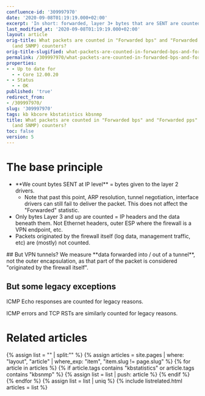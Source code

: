 ```yaml
---
confluence-id: '309997970'
date: '2020-09-08T01:19:19.000+02:00'
excerpt: 'In short: forwarded, layer 3+ bytes that are SENT are counted.'
last_modified_at: '2020-09-08T01:19:19.000+02:00'
layout: article
orig-title: What packets are counted in "Forwarded bps" and "Forwarded pps" statistics
  (and SNMP) counters?
orig-title-slugified: what-packets-are-counted-in-forwarded-bps-and-forwarded-pps-statistics-and-snmp-counters-
permalink: /309997970/what-packets-are-counted-in-forwarded-bps-and-forwarded-pps-statistics-and-snmp-counters-
properties:
- - Up to date for
  - - Core 12.00.20
- - Status
  - - OK
published: 'true'
redirect_from:
- /309997970/
slug: '309997970'
tags: kb kbcore kbstatistics kbsnmp
title: What packets are counted in "Forwarded bps" and "Forwarded pps" statistics
  (and SNMP) counters?
toc: false
version: 5
---
```


# The base principle
<ul><li>**We count bytes SENT at IP level** = bytes given to the layer 2 drivers. 
<ul><li>Note that past this point, ARP resolution, tunnel negotiation, interface drivers can still fail to deliver the packet. This does not affect the "Forwarded" statistic.</li></ul></li><li>Only bytes Layer 3 and up are counted = IP headers and the data beneath them. Not Ethernet headers, outer ESP where the firewall is a VPN endpoint, etc.</li><li>Packets originated by the firewall itself (log data, management traffic, etc) are (mostly) not counted.</li></ul>## But VPN tunnels?
We measure **data forwarded into / out of a tunnel**, not the outer encapsulation, as that part of the packet is considered "originated by the firewall itself".

## But some legacy exceptions
ICMP Echo responses are counted for legacy reasons.

ICMP errors and TCP RSTs are similarly counted for legacy reasons.




# Related articles
{% assign list = "" | split:"" %}
{% assign articles = site.pages | where: "layout", "article" | where_exp: "item", "item.slug != page.slug" %}
{% for article in articles %}
{% if article.tags contains "kbstatistics" or article.tags contains "kbsnmp" %}
{% assign list = list | push: article %}
{% endif %}
{% endfor %}
{% assign list = list | uniq %}
{% include listrelated.html articles = list %}